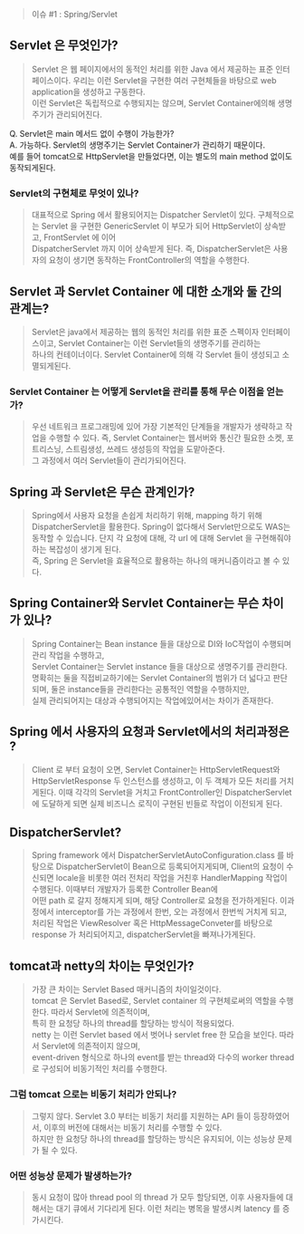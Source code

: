 > 이슈 #1 : Spring/Servlet
## Servlet 은 무엇인가?
> Servlet 은 웹 페이지에서의 동적인 처리를 위한 Java 에서 제공하는 표준 인터페이스이다.
> 우리는 이런 Servlet을 구현한 여러 구현체들을 바탕으로 web application을 생성하고 구동한다.  
> 이런 Servlet은 독립적으로 수행되지는 않으며, Servlet Container에의해 생명주기가 관리되어진다.

Q. Servlet은 main 메서드 없이 수행이 가능한가?  
A. 가능하다. Servlet의 생명주기는 Servlet Container가 관리하기 때문이다.  
예를 들어 tomcat으로 HttpServlet을 만들었다면, 이는 별도의 main method 없이도 동작되게된다.

### Servlet의 구현체로 무엇이 있나?
> 대표적으로 Spring 에서 활용되어지는 Dispatcher Servlet이 있다.
> 구체적으로는 Servlet 을 구현한 GenericServlet 이 부모가 되어 HttpServlet이 상속받고, FrontServlet 에 이어  
> DispatcherServlet 까지 이어 상속받게 된다.  즉, DispatcherServlet은 사용자의 요청이 생기면 동작하는 FrontController의 역할을 수행한다.  

## Servlet 과 Servlet Container 에 대한 소개와 둘 간의 관계는?
> Servlet은 java에서 제공하는 웹의 동적인 처리를 위한 표준 스펙이자 인터페이스이고, Servlet Container는 이런 Servlet들의 생명주기를 관리하는  
> 하나의 컨테이너이다. Servlet Container에 의해 각 Servlet 들이 생성되고 소멸되게된다.

### Servlet Container 는 어떻게 Servlet을 관리를 통해 무슨 이점을 얻는가?
> 우선 네트워크 프로그래밍에 있어 가장 기본적인 단계들을 개발자가 생략하고 작업을 수행할 수 있다. 
> 즉, Servlet Container는 웹서버와 통신간 필요한 소켓, 포트리스닝, 스트림생성, 쓰레드 생성등의 작업을 도맡아준다.  
> 그 과정에서 여러 Servlet들이 관리가되어진다.  

## Spring 과 Servlet은 무슨 관계인가?
> Spring에서 사용자 요청을 손쉽게 처리하기 위해, mapping 하기 위해 DispatcherServlet을 활용한다.
> Spring이 없다해서 Servlet만으로도 WAS는 동작할 수 있습니다. 단지 각 요청에 대해, 각 url 에 대해 Servlet 을 구현해줘야하는 복잡성이 생기게 된다.  
> 즉, Spring 은 Servlet을 효율적으로 활용하는 하나의 매커니즘이라고 볼 수 있다.  

## Spring Container와 Servlet Container는 무슨 차이가 있나?
> Spring Container는 Bean instance 들을 대상으로 DI와 IoC작업이 수행되며 관리 작업을 수행하고,  
> Servlet Container는 Servlet instance 들을 대상으로 생명주기를 관리한다.  
> 명확히는 둘을 직접비교하기에는 Servlet Container의 범위가 더 넓다고 판단되며, 둘은 instance들을 관리한다는 공통적인 역할을 수행하지만,  
> 실제 관리되어지는 대상과 수행되어지는 작업에있어서는 차이가 존재한다.  

## Spring 에서 사용자의 요청과 Servlet에서의 처리과정은 ?
> Client 로 부터 요청이 오면, Servlet Container는 HttpServletRequest와 HttpServletResponse 두 인스턴스를 생성하고, 이 두 객체가 모든 처리를 거치게된다. 
> 이때 각각의 Servlet을 거치고 FrontController인 DispatcherServlet 에 도달하게 되면 실제 비즈니스 로직이 구현된 빈들로 작업이 이전되게 된다.  

## DispatcherServlet?
> Spring framework 에서 DispatcherServletAutoConfiguration.class 를 바탕으로 DispatcherServlet이 Bean으로 등록되어지게되며,
> Client의 요청이 수신되면 locale을 비롯한 여러 전처리 작업을 거친후 HandlerMapping 작업이 수행된다. 이때부터 개발자가 등록한 Controller Bean에  
> 어떤 path 로 갈지 정해지게 되며, 해당 Controller로 요청을 전가하게된다. 이과정에서 interceptor를 가는 과정에서 한번, 오는 과정에서 한번씩 거치게 되고, 
> 처리된 작업은 ViewResolver 혹은 HttpMessageConveter를 바탕으로 response 가 처리되어지고, dispatcherServlet을 빠져나가게된다.

## tomcat과 netty의 차이는 무엇인가?
> 가장 큰 차이는 Servlet Based 매커니즘의 차이일것이다.  
> tomcat 은 Servlet Based로, Servlet container 의 구현체로써의 역할을 수행한다. 따라서 Servlet에 의존적이며,  
> 특히 한 요청당 하나의 thread를 할당하는 방식이 적용되었다.  
> netty 는 이런 Servlet based 에서 벗어나 servlet free 한 모습을 보인다. 따라서 Servlet에 의존적이지 않으며,  
> event-driven 형식으로 하나의 event를 받는 thread와 다수의 worker thread로 구성되어 비동기적인 처리를 수행한다.  

### 그럼 tomcat 으로는 비동기 처리가 안되나?
> 그렇지 않다. Servlet 3.0 부터는 비동기 처리를 지원하는 API 들이 등장하였어서, 이후의 버전에 대해서는 비동기 처리를 수행할 수 있다.  
> 하지만 한 요청당 하나의 thread를 할당하는 방식은 유지되어, 이는 성능상 문제가 될 수 있다.

### 어떤 성능상 문제가 발생하는가?
> 동시 요청이 많아 thread pool 의 thread 가 모두 할당되면, 이후 사용자들에 대해서는 대기 큐에서 기다리게 된다. 이런 처리는 병목을 발생시켜 latency 를 증가시킨다.  
